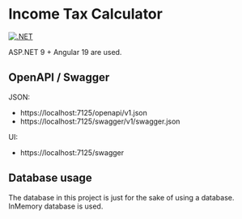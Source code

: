 # Income Tax Calculator

[![.NET](https://github.com/SergeyA-Epam/income-tax-calculator/actions/workflows/dotnet.yml/badge.svg)](https://github.com/SergeyA-Epam/income-tax-calculator/actions/workflows/dotnet.yml)

ASP.NET 9 + Angular 19 are used.

## OpenAPI / Swagger

JSON:

- https://localhost:7125/openapi/v1.json
- https://localhost:7125/swagger/v1/swagger.json

UI:

- https://localhost:7125/swagger

## Database usage

The database in this project is just for the sake of using a database. InMemory database is used.
